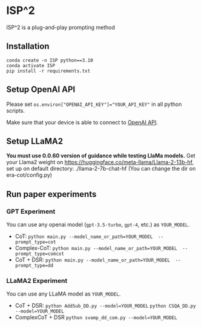 # ISP^2
ISP^2 is a plug-and-play prompting method


## Installation

```
conda create -n ISP python==3.10
conda activate ISP
pip install -r requirements.txt
```

## Setup OpenAI API

Please set `os.environ["OPENAI_API_KEY"]="YOUR_API_KEY"` in all python scripts.

Make sure that your device is able to connect to [OpenAI API](https://platform.openai.com/docs/api-reference). 

## Setup LLaMA2
**You must use 0.0.60 version of guidance while testing LlaMa models.**
Get your Llama2 weight on https://huggingface.co/meta-llama/Llama-2-13b-hf, set up on default directory: ./llama-2-7b-chat-hf (You can change the dir on era-cot/config.py)


## Run paper experiments
### GPT Experiment
You can use any openai model (`gpt-3.5-turbo`, `gpt-4`, etc.) as `YOUR_MODEL`.
- CoT:
`python main.py --model_name_or_path=YOUR_MODEL  --prompt_type=cot`
- Complex-CoT:
`python main.py --model_name_or_path=YOUR_MODEL  --prompt_type=comcot`
- CoT + DSR:
`python main.py --model_name_or_path=YOUR_MODEL  --prompt_type=dd`

### LLaMA2 Experiment
You can use any LLaMA model as `YOUR_MODEL`.
- CoT + DSR:
`python AddSub_DD.py --model=YOUR_MODEL`
`python CSQA_DD.py --model=YOUR_MODEL`
- ComplexCoT + DSR
`python svamp_dd_com.py --model=YOUR_MODEL`
